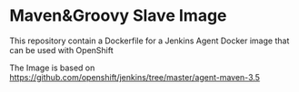 # Maven&Groovy Slave Image

This repository contain a Dockerfile for a Jenkins Agent Docker image that can be used with OpenShift

The Image is based on https://github.com/openshift/jenkins/tree/master/agent-maven-3.5


